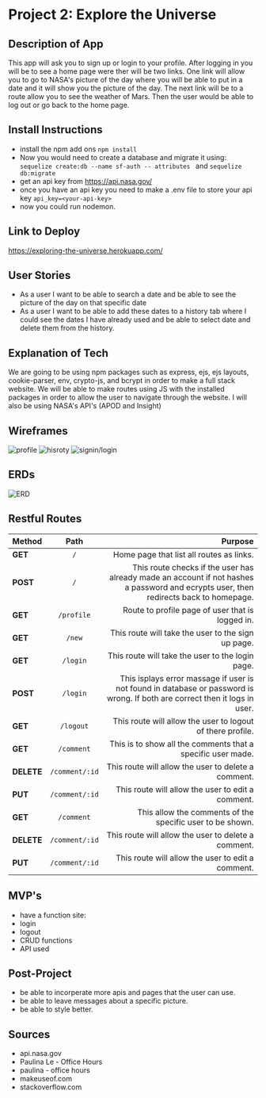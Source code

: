 # Project 2: Explore the Universe

## Description of App 
This app will ask you to sign up or login to your profile. After logging in you will be to see a home page were ther will be two links. One link will allow you to go to NASA's picture of the day where you will be able to put in a date and it will show you the picture of the day. The next link will be to a route allow you to see the weather of Mars. Then the user would be able to log out or go back to the home page.

## Install Instructions
* install the npm add ons `npm install`
* Now you would need to create a database and migrate it using: `sequelize create:db --name sf-auth -- attributes ` and `sequelize db:migrate`
* get an api key from https://api.nasa.gov/
* once you have an api key you need to make a .env file to store your api key `api_key=<your-api-key>`
* now you could run nodemon.
## Link to Deploy 
https://exploring-the-universe.herokuapp.com/
## User Stories
* As a user I want to be able to search a date and be able to see the picture of the day on that specific date
* As a user I want to be able to add these dates to a history tab where I could see the dates I have already used and be able to select date and delete them from the history.
## Explanation of Tech
We are going to be using npm packages such as express, ejs, ejs layouts, cookie-parser, env, crypto-js, and bcrypt in order to make a full stack website. We will be able to make routes using JS with the installed packages in order to allow the user to navigate through the website. I will also be using NASA's API's (APOD and Insight) 
## Wireframes
![profile](img/Page1.png)
![hisroty](img/Page3.png)
![signin/login](img/Page4.png)
## ERDs

![ERD](ERD.drawio.png)

## Restful Routes
| Method | Path | Purpose |
|:-------|:-----:|--------:|
|**GET**|`/`| Home page that list all routes as links.|
|**POST**|`/`|This route checks if the user has already made an account if not hashes a password and ecrypts user, then redirects back to homepage.| 
|**GET**|`/profile`| Route to profile page of user that is logged in.|
|**GET**|`/new`| This route will take the user to the sign up page.|
|**GET**|`/login`|This route will take the user to the login page.|
|**POST**|`/login`|This isplays error massage if user is not found in database or password is wrong. If both are correct then it logs in user.
|**GET**|`/logout`|This route will allow the user to logout of there profile.|
|**GET**|`/comment`|This is to show all the comments that a specific user made.|
|**DELETE**|`/comment/:id`|This route will allow the user to delete a comment.|
|**PUT**|`/comment/:id`|This route will allow the user to edit a comment.|
|**GET**|`/comment`|This allow the comments of the specific user to be shown.|
|**DELETE**|`/comment/:id`|This route will allow the user to delete a comment.|
|**PUT**|`/comment/:id`|This route will allow the user to edit a comment.|


## MVP's
* have a function site:
* login
* logout 
* CRUD  functions
* API used

## Post-Project
* be able to incorperate more apis and pages that the user can use.
* be able to leave messages about a specific picture.
* be able to style better.

## Sources
* api.nasa.gov
* Paulina Le - Office Hours
* paulina - office hours
* makeuseof.com
* stackoverflow.com